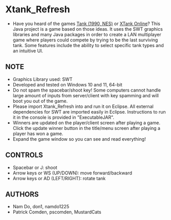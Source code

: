 # Xtank_Refresh
  - Have you heard of the games [Tank (1990, NES)](https://www.retrogames.cz/play_1412-NES.php) or [XTank Online](https://toucharcade.com/games/xtank-online)? This Java project is a game based on those ideas. It uses the SWT graphics libraries and many Java packages in order to create a LAN multiplayer game where players could compete by trying to be the last surviving tank. Some features include the ability to select specific tank types and an intuitive UI.

## NOTE
  - Graphics Library used: SWT
  - Developed and tested on Windows 10 and 11, 64-bit
  - Do not spam the spacebar/shoot key! Some computers cannot handle large amount of inputs from server/client with key spamming and will boot you out of the game.
  - Please import Xtank_Refresh into and run it on Eclipse. All external dependencies for SWT are imported easily in Eclipse.
  Instructions to run it in the console is provided in "ExecutableJAR".
  - Winners are updated on the player/client screen after playing a game. Click the update winner button in the title/menu screen after playing a player has won a game.
  - Expand the game window so you can see and read everything!
  
## CONTROLS
  - Spacebar or J: shoot
  - Arrow keys or WS (UP/DOWN): move forward/backward
  - Arrow keys or AD (LEFT/RIGHT): rotate tank

## AUTHORS
  - Nam Do, don1, namdo1225
  - Patrick Comden, pscomden, MustardCats

